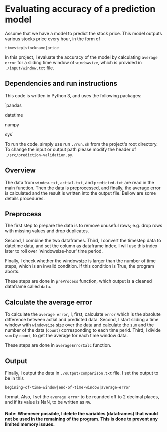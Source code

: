 # Evaluating accuracy of a prediction model

Assume that we have a model to predict the stock price. This model outputs various stocks price every hour, in the form of 

`timestep|stockname|price`

In this project, I evaluate the accuracy of the model by calculating `average error` for a sliding time window of `windowsize`, which is provided in `./input/window.txt` file.

##  Dependencies and run instructions

This code is written in Python 3, and uses the following packages:

`pandas

datetime 

numpy

sys`

To run the code, simply use run `./run.sh` from the project's root directory. To change the input or output path please modify the header of `./src/prediction-validation.py`.

## Overview

The data from `window.txt`, `actial.txt`, and `predicted.txt` are read in the main function. Then the data is preprocessed, and finally,  the average error is calculated and the result is written into the output file. Bellow are some details procedures.

## Preprocess

The first step to prepare the data is to remove unuseful rows; e.g. drop rows with missing values and drop duplicates.

Second, I combine the two dataframes. Third, I convert the timestep data to datetime data, and set the column as dataframe index. I will use this index later to roll over 'windowsize-hour' time period.

Finally, I check whether the windowsize is larger than the number of time steps, which is an invalid condition. If this condition is True, the program aborts.

These steps are done in `preProcess` function, which output is a cleaned dataframe called `data`.

## Calculate the average error

To calculate the `average error`, I, first, calculate `error` which is the absolute difference between actial and predicted data. Second, I start sliding a time window with `windowsize` size over the data and calculate the `sum` and the number of the data (`count`) corresponding to each time perid. Third, I divide `sum` by `count`, to get the average for each time window data. 

These steps are done in `averageErrorCalc` function.

## Output 

Finally, I output the data in `./output/comparison.txt` file. I set the output to be in this

`begining-of-time-window|end-of-time-window|average-error`

format. Also, I set the `average error` to be rounded off to 2 decimal places, and if its value is NaN, to be written as `NA`.


#### Note: Whenever possible, I delete the variables (dataframes) that would not be used in the remaining of the program. This is done to prevent any limited memory issues.

